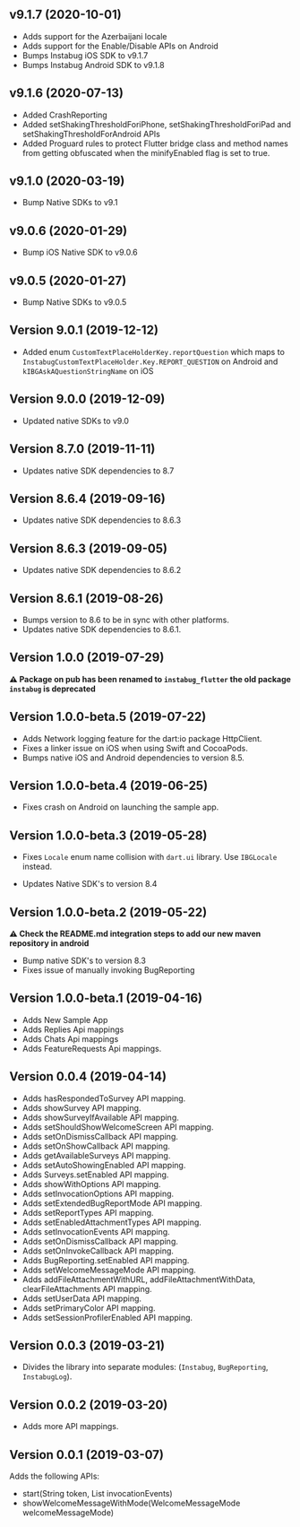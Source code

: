 ## v9.1.7 (2020-10-01)

* Adds support for the Azerbaijani locale
* Adds support for the Enable/Disable APIs on Android
* Bumps Instabug iOS SDK to v9.1.7
* Bumps Instabug Android SDK to v9.1.8

## v9.1.6 (2020-07-13)

* Added CrashReporting
* Added setShakingThresholdForiPhone, setShakingThresholdForiPad and setShakingThresholdForAndroid APIs
* Added Proguard rules to protect Flutter bridge class and method names from getting obfuscated when the minifyEnabled flag is set to true.

## v9.1.0 (2020-03-19)

* Bump Native SDKs to v9.1

## v9.0.6 (2020-01-29)

* Bump iOS Native SDK to v9.0.6

## v9.0.5 (2020-01-27)

* Bump Native SDKs to v9.0.5

## Version 9.0.1 (2019-12-12)

* Added enum `CustomTextPlaceHolderKey.reportQuestion` which maps to `InstabugCustomTextPlaceHolder.Key.REPORT_QUESTION` on Android and `kIBGAskAQuestionStringName` on iOS

## Version 9.0.0 (2019-12-09)

* Updated native SDKs to v9.0

## Version 8.7.0 (2019-11-11)

* Updates native SDK dependencies to 8.7

## Version 8.6.4 (2019-09-16)

* Updates native SDK dependencies to 8.6.3

## Version 8.6.3 (2019-09-05)

* Updates native SDK dependencies to 8.6.2

## Version 8.6.1 (2019-08-26)

* Bumps version to 8.6 to be in sync with other platforms.
* Updates native SDK dependencies to 8.6.1.

## Version 1.0.0 (2019-07-29)

**⚠️ Package on pub has been renamed to `instabug_flutter` the old package `instabug` is deprecated**

## Version 1.0.0-beta.5 (2019-07-22)

* Adds Network logging feature for the dart:io package HttpClient.
* Fixes a linker issue on iOS when using Swift and CocoaPods.
* Bumps native iOS and Android dependencies to version 8.5.

## Version 1.0.0-beta.4 (2019-06-25)

* Fixes crash on Android on launching the sample app.

## Version 1.0.0-beta.3 (2019-05-28)

* Fixes `Locale` enum name collision with `dart.ui` library. Use `IBGLocale` instead.

* Updates Native SDK's to version 8.4

## Version 1.0.0-beta.2 (2019-05-22)

**⚠️ Check the README.md integration steps to add our new maven repository in android**

* Bump native SDK's to version 8.3
* Fixes issue of manually invoking BugReporting

## Version 1.0.0-beta.1 (2019-04-16)

* Adds New Sample App
* Adds Replies Api mappings
* Adds Chats Api mappings
* Adds FeatureRequests Api mappings.

## Version 0.0.4 (2019-04-14)

* Adds hasRespondedToSurvey API mapping.
* Adds showSurvey API mapping.
* Adds showSurveyIfAvailable API mapping.
* Adds setShouldShowWelcomeScreen API mapping.
* Adds setOnDismissCallback API mapping.
* Adds setOnShowCallback API mapping.
* Adds getAvailableSurveys API mapping.
* Adds setAutoShowingEnabled API mapping.
* Adds Surveys.setEnabled API mapping.
* Adds showWithOptions API mapping.
* Adds setInvocationOptions API mapping.
* Adds setExtendedBugReportMode API mapping.
* Adds setReportTypes API mapping.
* Adds setEnabledAttachmentTypes API mapping.
* Adds setInvocationEvents API mapping.
* Adds setOnDismissCallback API mapping.
* Adds setOnInvokeCallback API mapping.
* Adds BugReporting.setEnabled API mapping.
* Adds setWelcomeMessageMode API mapping.
* Adds addFileAttachmentWithURL, addFileAttachmentWithData, clearFileAttachments API mapping.
* Adds setUserData API mapping.
* Adds setPrimaryColor API mapping.
* Adds setSessionProfilerEnabled API mapping.

## Version 0.0.3 (2019-03-21)

* Divides the library into separate modules: (`Instabug`, `BugReporting`, `InstabugLog`).

## Version 0.0.2 (2019-03-20)

* Adds more API mappings.

## Version 0.0.1 (2019-03-07)

Adds the following APIs:

* start(String token, List<InvocationEvent> invocationEvents)
* showWelcomeMessageWithMode(WelcomeMessageMode welcomeMessageMode)
